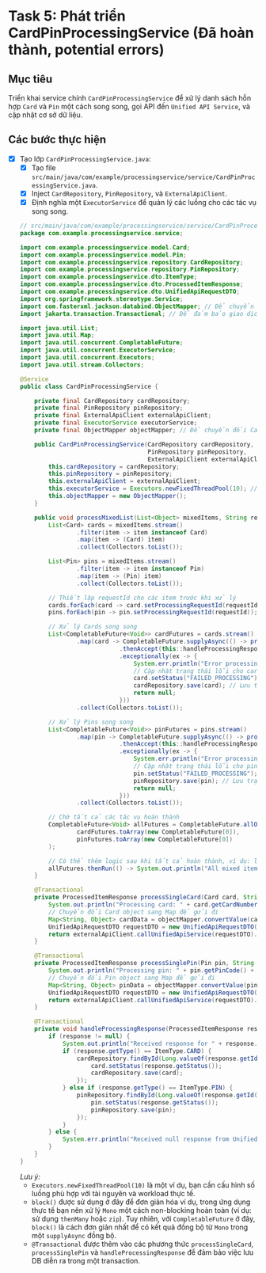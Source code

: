 # Task 5: Phát triển CardPinProcessingService (Đã hoàn thành, potential errors)

## Mục tiêu
Triển khai service chính `CardPinProcessingService` để xử lý danh sách hỗn hợp `Card` và `Pin` một cách song song, gọi API đến `Unified API Service`, và cập nhật cơ sở dữ liệu.

## Các bước thực hiện

- [x] Tạo lớp `CardPinProcessingService.java`:
    - [x] Tạo file `src/main/java/com/example/processingservice/service/CardPinProcessingService.java`.
    - [x] Inject `CardRepository`, `PinRepository`, và `ExternalApiClient`.
    - [x] Định nghĩa một `ExecutorService` để quản lý các luồng cho các tác vụ song song.

    ```java
    // src/main/java/com/example/processingservice/service/CardPinProcessingService.java
    package com.example.processingservice.service;

    import com.example.processingservice.model.Card;
    import com.example.processingservice.model.Pin;
    import com.example.processingservice.repository.CardRepository;
    import com.example.processingservice.repository.PinRepository;
    import com.example.processingservice.dto.ItemType;
    import com.example.processingservice.dto.ProcessedItemResponse;
    import com.example.processingservice.dto.UnifiedApiRequestDTO;
    import org.springframework.stereotype.Service;
    import com.fasterxml.jackson.databind.ObjectMapper; // Để chuyển đổi Object sang Map
    import jakarta.transaction.Transactional; // Để đảm bảo giao dịch DB

    import java.util.List;
    import java.util.Map;
    import java.util.concurrent.CompletableFuture;
    import java.util.concurrent.ExecutorService;
    import java.util.concurrent.Executors;
    import java.util.stream.Collectors;

    @Service
    public class CardPinProcessingService {

        private final CardRepository cardRepository;
        private final PinRepository pinRepository;
        private final ExternalApiClient externalApiClient;
        private final ExecutorService executorService;
        private final ObjectMapper objectMapper; // Để chuyển đổi Card/Pin sang Map

        public CardPinProcessingService(CardRepository cardRepository,
                                        PinRepository pinRepository,
                                        ExternalApiClient externalApiClient) {
            this.cardRepository = cardRepository;
            this.pinRepository = pinRepository;
            this.externalApiClient = externalApiClient;
            this.executorService = Executors.newFixedThreadPool(10); // Cấu hình số luồng phù hợp
            this.objectMapper = new ObjectMapper();
        }

        public void processMixedList(List<Object> mixedItems, String requestId) {
            List<Card> cards = mixedItems.stream()
                    .filter(item -> item instanceof Card)
                    .map(item -> (Card) item)
                    .collect(Collectors.toList());

            List<Pin> pins = mixedItems.stream()
                    .filter(item -> item instanceof Pin)
                    .map(item -> (Pin) item)
                    .collect(Collectors.toList());

            // Thiết lập requestId cho các item trước khi xử lý
            cards.forEach(card -> card.setProcessingRequestId(requestId));
            pins.forEach(pin -> pin.setProcessingRequestId(requestId));

            // Xử lý Cards song song
            List<CompletableFuture<Void>> cardFutures = cards.stream()
                    .map(card -> CompletableFuture.supplyAsync(() -> processSingleCard(card, requestId), executorService)
                                .thenAccept(this::handleProcessingResponse)
                                .exceptionally(ex -> {
                                    System.err.println("Error processing card " + card.getId() + ": " + ex.getMessage());
                                    // Cập nhật trạng thái lỗi cho card trong DB nếu cần
                                    card.setStatus("FAILED_PROCESSING");
                                    cardRepository.save(card); // Lưu trạng thái lỗi
                                    return null;
                                }))
                    .collect(Collectors.toList());

            // Xử lý Pins song song
            List<CompletableFuture<Void>> pinFutures = pins.stream()
                    .map(pin -> CompletableFuture.supplyAsync(() -> processSinglePin(pin, requestId), executorService)
                                .thenAccept(this::handleProcessingResponse)
                                .exceptionally(ex -> {
                                    System.err.println("Error processing pin " + pin.getId() + ": " + ex.getMessage());
                                    // Cập nhật trạng thái lỗi cho pin trong DB nếu cần
                                    pin.setStatus("FAILED_PROCESSING");
                                    pinRepository.save(pin); // Lưu trạng thái lỗi
                                    return null;
                                }))
                    .collect(Collectors.toList());

            // Chờ tất cả các tác vụ hoàn thành
            CompletableFuture<Void> allFutures = CompletableFuture.allOf(
                    cardFutures.toArray(new CompletableFuture[0]),
                    pinFutures.toArray(new CompletableFuture[0])
            );

            // Có thể thêm logic sau khi tất cả hoàn thành, ví dụ: log tổng kết
            allFutures.thenRun(() -> System.out.println("All mixed items processing completed for requestId: " + requestId));
        }

        @Transactional
        private ProcessedItemResponse processSingleCard(Card card, String requestId) {
            System.out.println("Processing card: " + card.getCardNumber() + " with requestId: " + requestId);
            // Chuyển đổi Card object sang Map để gửi đi
            Map<String, Object> cardData = objectMapper.convertValue(card, Map.class);
            UnifiedApiRequestDTO requestDTO = new UnifiedApiRequestDTO(ItemType.CARD, cardData, requestId);
            return externalApiClient.callUnifiedApiService(requestDTO).block(); // block() để chờ kết quả
        }

        @Transactional
        private ProcessedItemResponse processSinglePin(Pin pin, String requestId) {
            System.out.println("Processing pin: " + pin.getPinCode() + " with requestId: " + requestId);
            // Chuyển đổi Pin object sang Map để gửi đi
            Map<String, Object> pinData = objectMapper.convertValue(pin, Map.class);
            UnifiedApiRequestDTO requestDTO = new UnifiedApiRequestDTO(ItemType.PIN, pinData, requestId);
            return externalApiClient.callUnifiedApiService(requestDTO).block(); // block() để chờ kết quả
        }

        @Transactional
        private void handleProcessingResponse(ProcessedItemResponse response) {
            if (response != null) {
                System.out.println("Received response for " + response.getType() + " with ID: " + response.getId() + ", Status: " + response.getStatus() + ", RequestId: " + response.getRequestId());
                if (response.getType() == ItemType.CARD) {
                    cardRepository.findById(Long.valueOf(response.getId())).ifPresent(card -> {
                        card.setStatus(response.getStatus());
                        cardRepository.save(card);
                    });
                } else if (response.getType() == ItemType.PIN) {
                    pinRepository.findById(Long.valueOf(response.getId())).ifPresent(pin -> {
                        pin.setStatus(response.getStatus());
                        pinRepository.save(pin);
                    });
                }
            } else {
                System.err.println("Received null response from Unified API Service.");
            }
        }
    }
    ```
    *Lưu ý:*
    *   `Executors.newFixedThreadPool(10)` là một ví dụ, bạn cần cấu hình số luồng phù hợp với tài nguyên và workload thực tế.
    *   `block()` được sử dụng ở đây để đơn giản hóa ví dụ, trong ứng dụng thực tế bạn nên xử lý `Mono` một cách non-blocking hoàn toàn (ví dụ: sử dụng `thenMany` hoặc `zip`). Tuy nhiên, với `CompletableFuture` ở đây, `block()` là cách đơn giản nhất để có kết quả đồng bộ từ `Mono` trong một `supplyAsync` đồng bộ.
    *   `@Transactional` được thêm vào các phương thức `processSingleCard`, `processSinglePin` và `handleProcessingResponse` để đảm bảo việc lưu DB diễn ra trong một transaction.